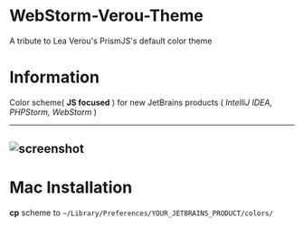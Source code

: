 WebStorm-Verou-Theme
====================

A tribute to Lea Verou's PrismJS's default color theme

# Information

Color scheme( **JS focused** ) for new JetBrains products ( *IntelliJ IDEA, PHPStorm, WebStorm* )

---
![screenshot](http://i.imgur.com/v8QoiXL.png)
---

# Mac Installation
**cp** scheme to `~/Library/Preferences/YOUR_JETBRAINS_PRODUCT/colors/`
